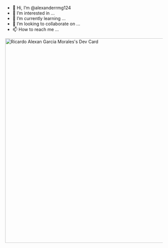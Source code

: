 - 👋 Hi, I’m @alexanderrmg124
- 👀 I’m interested in ...
- 🌱 I’m currently learning ...
- 💞️ I’m looking to collaborate on ...
- 📫 How to reach me ...

<a href="https://app.daily.dev/ricardoalexangarciamorales"><img src="https://api.daily.dev/devcards/v2/HSQhYIu16FBFdmQ2gUV4w.png?type=wide&r=lsn" width="652" alt="Ricardo Alexan Garcia Morales's Dev Card"/></a>

<!---
alexanderrmg124/alexanderrmg124 is a ✨ special ✨ repository because its `README.md` (this file) appears on your GitHub profile.
You can click the Preview link to take a look at your changes.
--->

